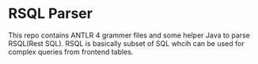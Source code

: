 # RSQL Parser
This repo contains ANTLR 4 grammer files and some helper Java to parse RSQL(Rest SQL). RSQL is basically subset of SQL whcih can be used for complex queries from frontend tables.

